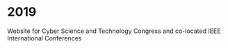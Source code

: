 # 2019
Website for Cyber Science and Technology Congress and co-located IEEE International Conferences
